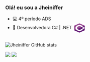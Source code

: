 ### Olá! eu sou a Jheiniffer
- 💻 4º período ADS
- 🌱 Desenvolvedora C# | .NET <img align="center" alt="Rafa-Csharp" height="30" width="40" src="https://raw.githubusercontent.com/devicons/devicon/master/icons/csharp/csharp-original.svg">
 ##

 ![Jheiniffer GitHub stats](https://github-readme-stats.vercel.app/api?username=jheinifferoliveirao&show_icons=true&theme=radical)


<div>
 <a href="https://www.linkedin.com/in/jheinifferoliveira" tarfet="_blank"><img
src="https://img.shields.io/badge/LinkedIn-0077B5?style=for-the-badge&logo=linkedin&logoColor=white"
target="_blank"></a>
 <a href = "mailto:jheiniffer2013@gmail.com"><img src="https://img.shields.io/badge/-Gmail-%23333?style=for-the-badge&logo=gmail&logoColor=white" target="_blank"></a>
</div>
 
